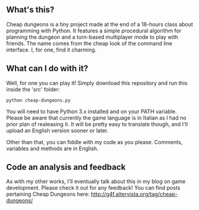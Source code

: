 ## What's this?

Cheap dungeons is a tiny project made at the end of a 18-hours class about programming with Python. It features a simple procedural algorithm for planning the dungeon and a turn-based multiplayer mode to play with friends. The name comes from the cheap look of the command line interface. I, for one, find it charming. 

## What can I do with it?

Well, for one you can play it! Simply download this repository and run this inside the 'src' folder:

```
python cheap-dungeons.py
```

You will need to have Python 3.x installed and on your PATH variable. Please be aware that currently the game language is in Italian as I had no prior plan of realeasing it. It will be pretty easy to translate though, and I'll upload an English version sooner or later.

Other than that, you can fiddle with my code as you please. Comments, variables and methods are in English.

## Code an analysis and feedback

As with my other works, I'll eventually talk about this in my blog on game development. Please check it out for any feedback! You can find posts pertaining Cheap Dungeons here: http://g4f.altervista.org/tag/cheap-dungeons/
